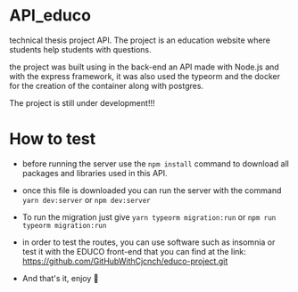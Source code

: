 # API_educo
technical thesis project API. The project is an education website where students help students with questions.

the project was built using in the back-end an API made with Node.js and with the express framework, it was also used the typeorm and the docker for the creation of the container along with postgres.

The project is still under development!!!

# How to test

- before running the server use the ``npm install`` command to download all packages and libraries used in this API.

- once this file is downloaded you can run the server with the command ``yarn dev:server`` or ``npm dev:server``

- To run the migration just give ``yarn typeorm migration:run`` or ``npm run typeorm migration:run``

- in order to test the routes, you can use software such as insomnia or test it with the EDUCO front-end that you can find at the link: https://github.com/GitHubWithCjcnch/educo-project.git

- And that's it, enjoy 🎉
